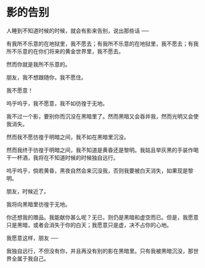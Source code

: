 # 影的告别

人睡到不知道时候的时候，就会有影来告别，说出那些话 ──

有我所不乐意的在地狱里，我不愿去；有我所不乐意的在地狱里，我不愿去；有我所不乐意的在你们将来的黄金世界里，我不愿去。

然而你就是我所不乐意的。

朋友，我不想跟随你，我不愿住。

我不愿意！

呜乎呜乎，我不愿意，我不如彷徨于无地。

我不过一个影，要别你而沉没在黑暗里了。然而黑暗又会吞并我，然而光明又会使我消失。

然而我不愿彷徨于明暗之间，我不如在黑暗里沉没。

然而我终于彷徨于明暗之间，我不知道是黄昏还是黎明。我姑且举灰黑的手装作喝干一杯酒，我将在不知道时候的时候独自远行。

呜乎呜乎，倘若黄昏，黑夜自然会来沉没我，否则我要被白天消失，如果现是黎明。

朋友，时候近了。

我将向黑暗里彷徨于无地。

你还想我的赠品。我能献你甚么呢？无已，则仍是黑暗和虚空而已。但是，我愿意只是黑暗，或者会消失于你的白天；我愿意只是虚，决不占你的心地。

我愿意这样，朋友 ──

我独自远行，不但没有你，并且再没有别的影在黑暗里。只有我被黑暗沉没，那世界全属于我自己。
